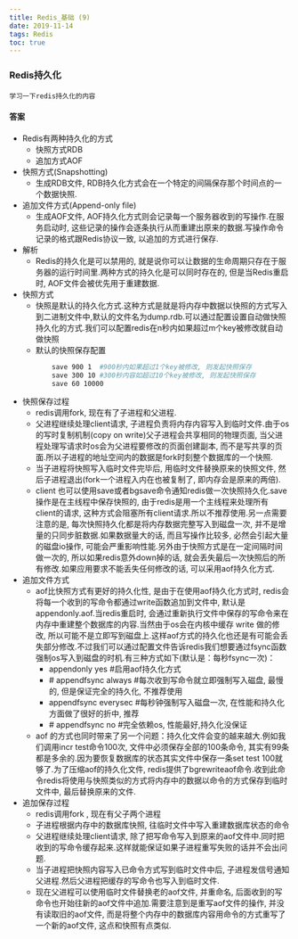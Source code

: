 ```yaml
---
title: Redis_基础 (9)
date: 2019-11-14
tags: Redis
toc: true
---
```


### Redis持久化
    学习一下redis持久化的内容

<!-- more -->

#### 答案
- Redis有两种持久化的方式
    * 快照方式RDB
    * 追加方式AOF
- 快照方式(Snapshotting)
    * 生成RDB文件, RDB持久化方式会在一个特定的间隔保存那个时间点的一个数据快照.
- 追加文件方式(Append-only file)
    * 生成AOF文件, AOF持久化方式则会记录每一个服务器收到的写操作.在服务启动时, 这些记录的操作会逐条执行从而重建出原来的数据.写操作命令记录的格式跟Redis协议一致, 以追加的方式进行保存.
- 解析
    * Redis的持久化是可以禁用的, 就是说你可以让数据的生命周期只存在于服务器的运行时间里.两种方式的持久化是可以同时存在的, 但是当Redis重启时, AOF文件会被优先用于重建数据.
- 快照方式
    * 快照是默认的持久化方式.这种方式是就是将内存中数据以快照的方式写入到二进制文件中,默认的文件名为dump.rdb.可以通过配置设置自动做快照持久化的方式.我们可以配置redis在n秒内如果超过m个key被修改就自动做快照
    * 默认的快照保存配置
        ```bash
            save 900 1  #900秒内如果超过1个key被修改, 则发起快照保存
            save 300 10 #300秒内容如超过10个key被修改, 则发起快照保存
            save 60 10000
        ```
- 快照保存过程
    * redis调用fork, 现在有了子进程和父进程.
    * 父进程继续处理client请求, 子进程负责将内存内容写入到临时文件.由于os的写时复制机制(copy on write)父子进程会共享相同的物理页面, 当父进程处理写请求时os会为父进程要修改的页面创建副本, 而不是写共享的页面.所以子进程的地址空间内的数据是fork时刻整个数据库的一个快照.
    * 当子进程将快照写入临时文件完毕后, 用临时文件替换原来的快照文件, 然后子进程退出(fork一个进程入内在也被复制了, 即内存会是原来的两倍).
    * client 也可以使用save或者bgsave命令通知redis做一次快照持久化.save操作是在主线程中保存快照的, 由于redis是用一个主线程来处理所有 client的请求, 这种方式会阻塞所有client请求.所以不推荐使用.另一点需要注意的是, 每次快照持久化都是将内存数据完整写入到磁盘一次, 并不是增量的只同步脏数据.如果数据量大的话, 而且写操作比较多, 必然会引起大量的磁盘io操作, 可能会严重影响性能.另外由于快照方式是在一定间隔时间做一次的, 所以如果redis意外down掉的话, 就会丢失最后一次快照后的所有修改.如果应用要求不能丢失任何修改的话, 可以采用aof持久化方式.
- 追加文件方式
    * aof比快照方式有更好的持久化性, 是由于在使用aof持久化方式时, redis会将每一个收到的写命令都通过write函数追加到文件中, 默认是appendonly.aof.当redis重启时, 会通过重新执行文件中保存的写命令来在内存中重建整个数据库的内容.当然由于os会在内核中缓存 write 做的修改, 所以可能不是立即写到磁盘上.这样aof方式的持久化也还是有可能会丢失部分修改.不过我们可以通过配置文件告诉redis我们想要通过fsync函数强制os写入到磁盘的时机.有三种方式如下(默认是：每秒fsync一次)：
        * appendonly yes #启用aof持久化方式
        * \# appendfsync always #每次收到写命令就立即强制写入磁盘, 最慢的, 但是保证完全的持久化, 不推荐使用
        * appendfsync everysec #每秒钟强制写入磁盘一次, 在性能和持久化方面做了很好的折中, 推荐
        * \# appendfsync no #完全依赖os, 性能最好,持久化没保证
    * aof 的方式也同时带来了另一个问题：持久化文件会变的越来越大.例如我们调用incr test命令100次, 文件中必须保存全部的100条命令, 其实有99条都是多余的.因为要恢复数据库的状态其实文件中保存一条set test 100就够了.为了压缩aof的持久化文件, redis提供了bgrewriteaof命令.收到此命令redis将使用与快照类似的方式将内存中的数据以命令的方式保存到临时文件中, 最后替换原来的文件.
- 追加保存过程
    * redis调用fork , 现在有父子两个进程
    * 子进程根据内存中的数据库快照, 往临时文件中写入重建数据库状态的命令
    * 父进程继续处理client请求, 除了把写命令写入到原来的aof文件中.同时把收到的写命令缓存起来.这样就能保证如果子进程重写失败的话并不会出问题.
    * 当子进程把快照内容写入已命令方式写到临时文件中后, 子进程发信号通知父进程.然后父进程把缓存的写命令也写入到临时文件.
    * 现在父进程可以使用临时文件替换老的aof文件, 并重命名, 后面收到的写命令也开始往新的aof文件中追加.需要注意到是重写aof文件的操作, 并没有读取旧的aof文件, 而是将整个内存中的数据库内容用命令的方式重写了一个新的aof文件, 这点和快照有点类似.
        